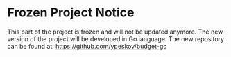 # Frozen Project Notice
This part of the project is frozen and will not be updated anymore.
The new version of the project will be developed in Go language.
The new repository can be found at: https://github.com/ypeskov/budget-go